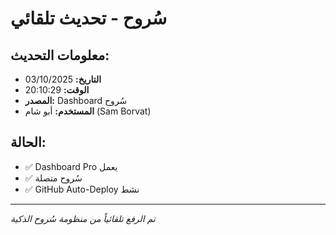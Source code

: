 # سُروح - تحديث تلقائي

## معلومات التحديث:
- **التاريخ:** 03/10/2025
- **الوقت:** 20:10:29
- **المصدر:** Dashboard سُروح
- **المستخدم:** أبو شام (Sam Borvat)

## الحالة:
- ✅ Dashboard Pro يعمل
- ✅ سُروح متصلة
- ✅ GitHub Auto-Deploy نشط

---
*تم الرفع تلقائياً من منظومة سُروح الذكية*